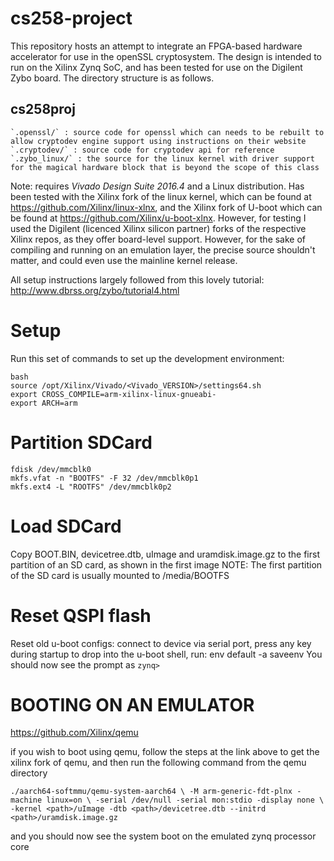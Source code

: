 # cs258-project

This repository hosts an attempt to integrate an FPGA-based hardware accelerator for use in the openSSL cryptosystem. The design is intended to run on the Xilinx Zynq SoC, and has been tested for use on the Digilent Zybo board. The directory structure is as follows. 
 
## cs258proj
	`.openssl/` : source code for openssl which can needs to be rebuilt to allow cryptodev engine support using instructions on their website
	`.cryptodev/` : source code for cryptodev api for reference
	`.zybo_linux/` : the source for the linux kernel with driver support for the magical hardware block that is beyond the scope of this class




Note: requires *Vivado Design Suite 2016.4* and a Linux distribution. Has been tested with the Xilinx fork of the linux kernel, which can be found at https://github.com/Xilinx/linux-xlnx, and the Xilinx fork of U-boot which can be found at https://github.com/Xilinx/u-boot-xlnx. However, for testing I used the Digilent (licenced Xilinx silicon partner) forks of the respective Xilinx repos, as they offer board-level support. However, for the sake of compiling and running on an emulation layer, the precise source shouldn't matter, and could even use the mainline kernel release.

All setup instructions largely followed from this lovely tutorial: http://www.dbrss.org/zybo/tutorial4.html

Setup
=========================
Run this set of commands to set up the development
environment:

    bash
    source /opt/Xilinx/Vivado/<Vivado_VERSION>/settings64.sh
    export CROSS_COMPILE=arm-xilinx-linux-gnueabi-
    export ARCH=arm


Partition SDCard
==================
    fdisk /dev/mmcblk0
    mkfs.vfat -n "BOOTFS" -F 32 /dev/mmcblk0p1
    mkfs.ext4 -L "ROOTFS" /dev/mmcblk0p2


Load SDCard
==================
Copy BOOT.BIN, devicetree.dtb, uImage and uramdisk.image.gz to the first partition of an SD card, as shown in the first image 
NOTE: The first partition of the SD card is usually mounted to /media/BOOTFS


Reset QSPI flash
================
Reset old u-boot configs: connect to device via serial port, press any key during startup
to drop into the u-boot shell, run:
    env default -a
    saveenv
You should now see the prompt as 
`zynq> `

# BOOTING ON AN EMULATOR

https://github.com/Xilinx/qemu

if you wish to boot using qemu, follow the steps at the link above to get the xilinx fork of qemu, and then run the following command from the qemu directory

`./aarch64-softmmu/qemu-system-aarch64 \
    -M arm-generic-fdt-plnx -machine linux=on \
    -serial /dev/null -serial mon:stdio -display none \
    -kernel <path>/uImage -dtb <path>/devicetree.dtb --initrd <path>/uramdisk.image.gz`

and you should now see the system boot on the emulated zynq processor core
